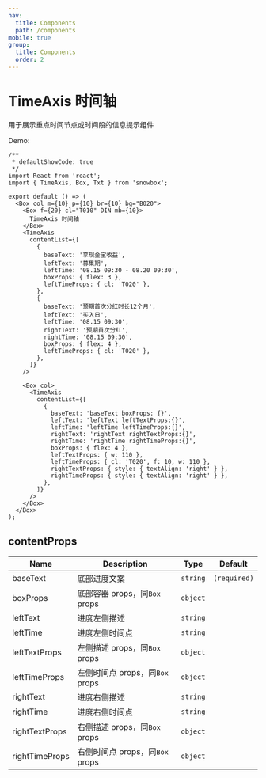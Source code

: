 ```yaml
---
nav:
  title: Components
  path: /components
mobile: true
group:
  title: Components
  order: 2
---
```


# TimeAxis 时间轴

用于展示重点时间节点或时间段的信息提示组件

Demo:

```tsx
/**
 * defaultShowCode: true
 */
import React from 'react';
import { TimeAxis, Box, Txt } from 'snowbox';

export default () => (
  <Box col m={10} p={10} br={10} bg="B020">
    <Box f={20} cl="T010" DIN mb={10}>
      TimeAxis 时间轴
    </Box>
    <TimeAxis
      contentList={[
        {
          baseText: '享现金宝收益',
          leftText: '募集期',
          leftTime: '08.15 09:30 - 08.20 09:30',
          boxProps: { flex: 3 },
          leftTimeProps: { cl: 'T020' },
        },
        {
          baseText: '预期首次分红时长12个月',
          leftText: '买入日',
          leftTime: '08.15 09:30',
          rightText: '预期首次分红',
          rightTime: '08.15 09:30',
          boxProps: { flex: 4 },
          leftTimeProps: { cl: 'T020' },
        },
      ]}
    />

    <Box col>
      <TimeAxis
        contentList={[
          {
            baseText: 'baseText boxProps: {}',
            leftText: 'leftText leftTextProps:{}',
            leftTime: 'leftTime leftTimeProps:{}',
            rightText: 'rightText rightTextProps:{}',
            rightTime: 'rightTime rightTimeProps:{}',
            boxProps: { flex: 4 },
            leftTextProps: { w: 110 },
            leftTimeProps: { cl: 'T020', f: 10, w: 110 },
            rightTextProps: { style: { textAlign: 'right' } },
            rightTimeProps: { style: { textAlign: 'right' } },
          },
        ]}
      />
    </Box>
  </Box>
);
```

<API exports='["default", "contentProps"]'></API>

## contentProps

| Name           | Description                     | Type     | Default      |
| -------------- | ------------------------------- | -------- | ------------ |
| baseText       | 底部进度文案                    | `string` | `(required)` |
| boxProps       | 底部容器 props，同`Box` props   | `object` |              |
| leftText       | 进度左侧描述                    | `string` |              |
| leftTime       | 进度左侧时间点                  | `string` |              |
| leftTextProps  | 左侧描述 props，同`Box` props   | `object` |              |
| leftTimeProps  | 左侧时间点 props，同`Box` props | `object` |              |
| rightText      | 进度右侧描述                    | `string` |              |
| rightTime      | 进度右侧时间点                  | `string` |              |
| rightTextProps | 右侧描述 props，同`Box` props   | `object` |              |
| rightTimeProps | 右侧时间点 props，同`Box` props | `object` |              |
